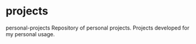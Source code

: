 # projects
personal-projects
Repository of personal projects. Projects developed for my personal usage.
